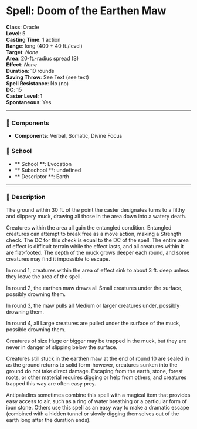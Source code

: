 
# Spell: Doom of the Earthen Maw
**Class**: Oracle  
**Level**: 5  
**Casting Time**: 1 action  
**Range**: long (400 + 40 ft./level)  
**Target**: _None_  
**Area**: 20-ft.-radius spread (S)  
**Effect**: _None_  
**Duration**: 10 rounds  
**Saving Throw**: See Text (see text)  
**Spell Resistance**: No (no)  
**DC**: 15  
**Caster Level**: 1  
**Spontaneous**: Yes

---

### 🔮 Components
- **Components**: Verbal, Somatic, Divine Focus

### 🏫 School
- ** School **: Evocation
- ** Subschool **: undefined
- ** Descriptor **: Earth
---

### 📜 Description
The ground within 30 ft. of the point the caster designates turns to a filthy and slippery muck, drawing all those in the area down into a watery death.

Creatures within the area all gain the entangled condition. Entangled creatures can attempt to break free as a move action, making a Strength check. The DC for this check is equal to the DC of the spell. The entire area of effect is difficult terrain while the effect lasts, and all creatures within it are flat-footed. 
The depth of the muck grows deeper each round, and some creatures may find it impossible to escape.

In round 1, creatures within the area of effect sink to about 3 ft. deep unless they leave the area of the spell.

In round 2, the earthen maw draws all Small creatures under the surface, possibly drowning them.

In round 3, the maw pulls all Medium or larger creatures under, possibly drowning them.

In round 4, all Large creatures are pulled under the surface of the muck, possible drowning them.

Creatures of size Huge or bigger may be trapped in the muck, but they are never in danger of slipping below the surface.

Creatures still stuck in the earthen maw at the end of round 10 are sealed in as the ground returns to solid form-however, creatures sunken into the ground do not take direct damage. Escaping from the earth, stone, forest roots, or other material requires digging or help from others, and creatures trapped this way are often easy prey.

Antipaladins sometimes combine this spell with a magical item that provides easy access to air, such as a ring of water breathing or a particular form of ioun stone. Others use this spell as an easy way to make a dramatic escape (combined with a hidden tunnel or slowly digging themselves out of the earth long after the duration ends).
